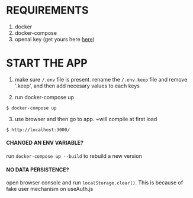 # REQUIREMENTS
1. docker
2. docker-compose
3. openai key (get yours here [here](https://platform.openai.com/api-keys)) 

# START THE APP
1. make sure `/.env` file is present. rename the `/.env.keep` file and remove '.keep', and then add necesary values to each keys

2. run docker-compose up
```
$ docker-compose up
```

3. use browser and then go to app. ~will compile at first load
```
$ http://localhost:3000/
```

#### CHANGED AN ENV VARIABLE?
run ```docker-compose up --build``` to rebuild a new version

#### NO DATA PERSISTENCE?
open browser console and run ```localStorage.clear()```. This is because of fake user mechanism on useAuth.js